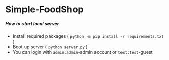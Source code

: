 # Simple-FoodShop

##### How to start local server

* Install required packages ( `python -m pip install -r requirements.txt` )
* Boot up server ( `python server.py` )
* You can login with `admin:admin`-admin account or `test:test`-guest


